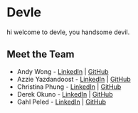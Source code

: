 # Devle
hi welcome to devle, you handsome devil.

## Meet the Team
- Andy Wong - [LinkedIn](https://www.linkedin.com/in/andy-wong27/) | [GitHub](https://github.com/AndyW27)
- Azzie Yazdandoost - [LinkedIn](https://www.linkedin.com/in/anazyazd/) | [GitHub](https://github.com/anazyazd)
- Christina Phung - [LinkedIn](https://www.linkedin.com/in/christinaphung/) | [GitHub](https://github.com/christinaaphungg)
- Derek Okuno - [LinkedIn](https://www.linkedin.com/in/derek-okuno/) | [GitHub](https://github.com/okunoD)
- Gahl Peled - [LinkedIn](https://www.linkedin.com/in/gahlpeled/) | [GitHub](https://github.com/GP3-RS)
